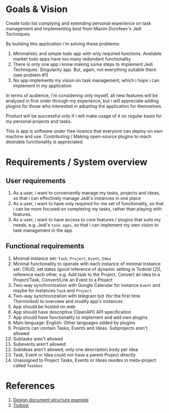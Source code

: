 # Goals & Vision
Create todo list complying and extending personal experience on task management
and implementing best from Maxim Dorofeev's Jedi Techniques.

By building this application i'm solving these problems:
1. Minimalistic and simple todo app with only required functions. Available
   market todo apps have too many redundant functionality
2. There is only one app i know making some steps to implement Jedi Techniques:
   Singularity app. But, again, not everything suitable there (see problem #1)
3. No app implements my vision on task management, which i hope i can implement
   in my application

In terms of audience, i'm considering only myself, all new features will be
analyzed in first order through my experience, but i will appreciate adding
plugins for those who interested in adopting the application for themselves.

Product will be successful only if i will make usage of it on regular basis
for my personal projects and tasks.

This is app is software under free-licence that everyone can deploy on own
machine and use. Contributing / Making open-source plugins to reach desirable 
functionality is appreciated.

# Requirements / System overview
## User requirements
1. As a user, i want to conveniently manage my tasks, projects and ideas, so
   that i can effectively manage Jedi's instances in one place
2. As a user, i want to have only required for me set of functionality, so
   that i can be more focused on completing my tasks, rather than playing
   with features.
3. As a user, i want to have access to core features / plugins that suits my
   needs, e.g. Jedi's `task ages`, so that i can implement my own vision to
   task management in the app

## Functional requirements
1. Minimal instance set: `Task`, `Project`, `Event`, `Idea`
2. Minimal functionality to operate with each instance of minimal instance set:
   CRUD, set dates (good reference of dynamic setting is Todoist [2]),
   reference each other, e.g. Add task to the Project, Convert an Idea to a
   Project/Task, Convert/Link an Event to a Project
3. Two-way synchronization with Google Calendar for instance `Event` and maybe
   for instances `Task` and `Project`
4. Two-way synchronization with telegram bot (for the first time Therminbot) to
   overview and modify app's instances
5. App should be hosted on web
6. App should have descriptive (OpenAPI) API specification
7. App should have functionality to implement and add own plugins
8. Main language: English. Other languages added by plugins
9. Projects can contain Tasks, Events and Ideas. Subprojects aren't allowed
10. Subtasks aren't allowed
11. Subevents aren't allowed
12. Subideas aren't allowed, only one description body per Idea
13. Task, Event or Idea could not have a parent Project directly
14. Unassigned to Project Tasks, Events or Ideas resides in meta-project called
    `Taskbox`

# References
1. [Design document structure example](https://blog.tara.ai/software-design-documents-template/)
2. [Todoist](https://todoist.com)
